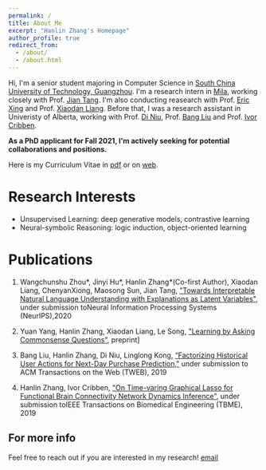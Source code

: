 ```yaml
---
permalink: /
title: About Me
excerpt: "Hanlin Zhang's Homepage"
author_profile: true
redirect_from: 
  - /about/
  - /about.html
---
```


Hi, I'm a senior student majoring in Computer Science in [South China University of Technology, Guangzhou](http://www.scut.edu.cn/english/index.html). I'm a research intern in [Mila](https://mila.quebec/en/), working closely with Prof. [Jian Tang](https://jian-tang.com/). I'm also conducting reasearch with Prof. [Eric Xing](http://www.cs.cmu.edu/~epxing/) and Prof. [Xiaodan Liang](https://www.cs.cmu.edu/~xiaodan1/). Before that, I was a research assistant in Univeristy of Alberta, working with Prof. [Di Niu](https://sites.ualberta.ca/~dniu/Homepage/Home.html), Prof. [Bang Liu](https://sites.ualberta.ca/~bang3/)  and Prof. [Ivor Cribben](https://www.ualberta.ca/business/about/contact-us/school-directory/ivor-cribben).

**As a PhD applicant for Fall 2021, I'm actively seeking for potential collaborations and positions.**

Here is my Curriculum Vitae in [pdf](../files/hanlin_CV.pdf) or on [web](https://cshlzhang.github.io/cv/).

Research Interests
======

* Unsupervised Learning: deep generative models, contrastive learning
* Neural-symbolic Reasoning: logic induction, object-oriented learning

Publications
======
1. Wangchunshu Zhou*, Jinyi Hu*, Hanlin Zhang*(Co-first Author), Xiaodan Liang, ChenyanXiong, Maosong Sun, Jian Tang, ["Towards Interpretable Natural Language Understanding with Explanations as Latent Variables"](../files/NeurIPS2020.pdf), under submission toNeural Information Processing Systems (NeurIPS),2020

2. Yuan Yang, Hanlin Zhang, Xiaodan Liang, Le Song, ["Learning by Asking Commonsense Questions"](../files/logic.pdf), preprint]
  
3. Bang Liu, Hanlin Zhang, Di Niu, Linglong Kong, [“Factorizing Historical User Actions for Next-Day Purchase Prediction,"](../files/TWEB.pdf) under submission to ACM Transactions on the Web (TWEB), 2019

4. Hanlin Zhang, Ivor Cribben, ["On Time-varing Graphical Lasso for Functional Brain Connectivity Network Dynamics Inference"](../files/fMRI.pdf), under submission toIEEE Transactions on Biomedical Engineering (TBME), 2019

For more info
------
Feel free to reach out if you are interested in my research! [email](cszhanghl@gmail.com)
